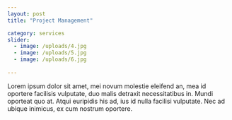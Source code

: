 ```yaml
---
layout: post
title: "Project Management"

category: services
slider:
  - image: /uploads/4.jpg
  - image: /uploads/5.jpg
  - image: /uploads/6.jpg
  
---
```


Lorem ipsum dolor sit amet, mei novum molestie eleifend an, mea id oportere facilisis vulputate, duo malis detraxit necessitatibus in. Mundi oporteat quo at. Atqui euripidis his ad, ius id nulla facilisi vulputate. Nec ad ubique inimicus, ex cum nostrum oportere. 